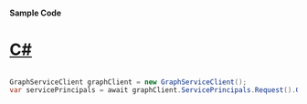 #### Sample Code
# [C#](#tab/Csharp)

```C#

GraphServiceClient graphClient = new GraphServiceClient();
var servicePrincipals = await graphClient.ServicePrincipals.Request().GetAsync();

```